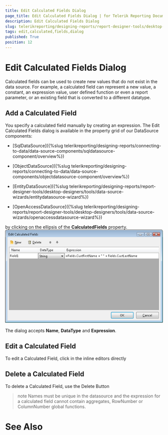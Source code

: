 ```yaml
---
title: Edit Calculated Fields Dialog
page_title: Edit Calculated Fields Dialog | for Telerik Reporting Documentation
description: Edit Calculated Fields Dialog
slug: telerikreporting/designing-reports/report-designer-tools/desktop-designers/tools/edit-calculated-fields-dialog
tags: edit,calculated,fields,dialog
published: True
position: 12
---
```


# Edit Calculated Fields Dialog



Calculated fields can be used to create new values 
      that do not exist in the data source. For example, a calculated field
      can represent a new value, a constant, an expression value, user defined 
      function or even a report parameter, or an existing field that is converted 
      to a different datatype.

## Add a Calculated Field

You specify a calculated field manually by creating an
            expression. The Edit Calculated Fields dialog is available in the property
            grid of our DataSource components:
          

* [SqlDataSource]({%slug telerikreporting/designing-reports/connecting-to-data/data-source-components/sqldatasource-component/overview%})

* [ObjectDataSource]({%slug telerikreporting/designing-reports/connecting-to-data/data-source-components/objectdatasource-component/overview%})

* [EntityDataSource]({%slug telerikreporting/designing-reports/report-designer-tools/desktop-designers/tools/data-source-wizards/entitydatasource-wizard%})

* [OpenAccessDataSource]({%slug telerikreporting/designing-reports/report-designer-tools/desktop-designers/tools/data-source-wizards/openaccessdatasource-wizard%})

by clicking on the ellipsis of the __CalculatedFields__ property.
          ![](images/CalculatedFields.png)

The dialog accepts __Name__, __DataType__ and __Expression__.
          

## Edit a Calculated Field

To edit a Calculated Field, click in the inline editors directly

## Delete a Calculated Field

To delete a Calculated Field, use the Delete Button

>note Names must be unique in the datasource and the expression for a calculated                  field cannot contain aggregates, RowNumber or ColumnNumber global functions.                


# See Also
